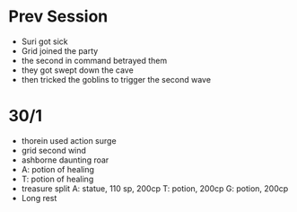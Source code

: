 # Prev Session
- Suri got sick 
- Grid joined the party
- the second in command betrayed them
- they got swept down the cave
- then tricked the goblins to trigger the second wave

# 30/1
- thorein used action surge
- grid second wind
- ashborne daunting roar
- A: potion of healing
- T: potion of healing
- treasure split
A: statue, 110 sp, 200cp
T: potion, 200cp
G: potion, 200cp
- Long rest
